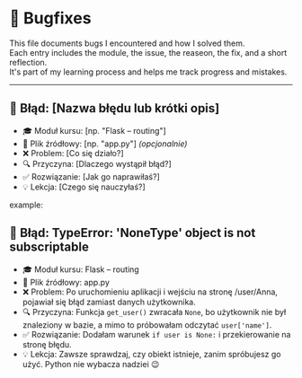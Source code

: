 # 🐞 Bugfixes

This file documents bugs I encountered and how I solved them.  
Each entry includes the module, the issue, the reaseon, the fix, and a short reflection.  
It's part of my learning process and helps me track progress and mistakes.

---

## 🐞 Błąd: [Nazwa błędu lub krótki opis]

- 🎓 Moduł kursu: [np. "Flask – routing"]
- 📁 Plik źródłowy: [np. "app.py"] *(opcjonalnie)*
- ❌ Problem: [Co się działo?]
- 🔍 Przyczyna: [Dlaczego wystąpił błąd?]
- ✅ Rozwiązanie: [Jak go naprawiłaś?]
- 💡 Lekcja: [Czego się nauczyłaś?]

example:

## 🐞 Błąd: TypeError: 'NoneType' object is not subscriptable

- 🎓 Moduł kursu: Flask – routing
- 📁 Plik źródłowy: app.py
- ❌ Problem: Po uruchomieniu aplikacji i wejściu na stronę /user/Anna, pojawiał się błąd zamiast danych użytkownika.
- 🔍 Przyczyna: Funkcja `get_user()` zwracała `None`, bo użytkownik nie był znaleziony w bazie, a mimo to próbowałam odczytać `user['name']`.
- ✅ Rozwiązanie: Dodałam warunek `if user is None:` i przekierowanie na stronę błędu.
- 💡 Lekcja: Zawsze sprawdzaj, czy obiekt istnieje, zanim spróbujesz go użyć. Python nie wybacza nadziei 😉
